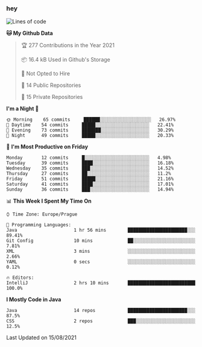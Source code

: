 ### hey

<!--START_SECTION:waka-->
![Lines of code](https://img.shields.io/badge/From%20Hello%20World%20I%27ve%20Written-107693%20lines%20of%20code-blue)

**🐱 My Github Data** 

> 🏆 277 Contributions in the Year 2021
 > 
> 📦 16.4 kB Used in Github's Storage 
 > 
> 🚫 Not Opted to Hire
 > 
> 📜 14 Public Repositories 
 > 
> 🔑 15 Private Repositories  
 > 
**I'm a Night 🦉** 

```text
🌞 Morning    65 commits     ██████░░░░░░░░░░░░░░░░░░░   26.97% 
🌆 Daytime    54 commits     █████░░░░░░░░░░░░░░░░░░░░   22.41% 
🌃 Evening    73 commits     ███████░░░░░░░░░░░░░░░░░░   30.29% 
🌙 Night      49 commits     █████░░░░░░░░░░░░░░░░░░░░   20.33%

```
📅 **I'm Most Productive on Friday** 

```text
Monday       12 commits     █░░░░░░░░░░░░░░░░░░░░░░░░   4.98% 
Tuesday      39 commits     ████░░░░░░░░░░░░░░░░░░░░░   16.18% 
Wednesday    35 commits     ███░░░░░░░░░░░░░░░░░░░░░░   14.52% 
Thursday     27 commits     ██░░░░░░░░░░░░░░░░░░░░░░░   11.2% 
Friday       51 commits     █████░░░░░░░░░░░░░░░░░░░░   21.16% 
Saturday     41 commits     ████░░░░░░░░░░░░░░░░░░░░░   17.01% 
Sunday       36 commits     ███░░░░░░░░░░░░░░░░░░░░░░   14.94%

```


📊 **This Week I Spent My Time On** 

```text
⌚︎ Time Zone: Europe/Prague

💬 Programming Languages: 
Java                     1 hr 56 mins        ██████████████████████░░░   89.41% 
Git Config               10 mins             ██░░░░░░░░░░░░░░░░░░░░░░░   7.81% 
XML                      3 mins              ░░░░░░░░░░░░░░░░░░░░░░░░░   2.66% 
YAML                     0 secs              ░░░░░░░░░░░░░░░░░░░░░░░░░   0.12%

🔥 Editors: 
IntelliJ                 2 hrs 10 mins       █████████████████████████   100.0%

```

**I Mostly Code in Java** 

```text
Java                     14 repos            ██████████████████████░░░   87.5% 
CSS                      2 repos             ███░░░░░░░░░░░░░░░░░░░░░░   12.5%

```



 Last Updated on 15/08/2021
<!--END_SECTION:waka-->
